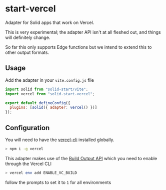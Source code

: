 # start-vercel

Adapter for Solid apps that work on Vercel.

This is very experimental; the adapter API isn't at all fleshed out, and things will definitely change.

So far this only supports Edge functions but we intend to extend this to other output formats.

## Usage

Add the adapter in your `vite.config.js` file

```js
import solid from "solid-start/vite";
import vercel from "solid-start-vercel";

export default defineConfig({
  plugins: [solid({ adapter: vercel() })]
});
```

## Configuration

You will need to have the [vercel-cli](https://vercel.com/docs/cli) installed globally.

```bash
> npm i -g vercel
```

This adapter makes use of the [Build Output API](https://vercel.com/docs/build-output-api/v3) which you need to enable through the Vercel CLI

```bash
> vercel env add ENABLE_VC_BUILD
```

follow the prompts to set it to `1` for all environments

